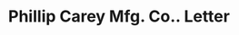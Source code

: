 ---
doi: 10.7916/D8863TJT
date_other: '1897'
date_other_textual: '1897'
form: correspondence
genre:
- Letters (correspondence)
name:
- Phillip Carey Mfg. Co.
object_in_context_url: https://biggert.cul.columbia.edu/items/view/ave_biggert_01269
subject_hierarchical_geographic:
- Cincinnati, Ohio, United States
subject_name:
- Phillip Carey Mfg. Co.
title: Phillip Carey Mfg. Co.. Letter
sort_title: Phillip Carey Mfg. Co.. Letter
call_number: ave_biggert_01269
coordinates:
- 39.1,-84.51666666666667
pid: ave_biggert_01269
identifiers: ave_biggert_01269
thumbnail: https://derivativo-1.library.columbia.edu/iiif/2/ldpd:343171/full/!256,256/0/native.jpg
permalink: "/items/ave_biggert_01269/"
layout: iiif-image-page
---